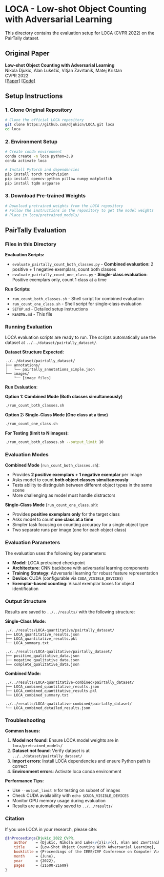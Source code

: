 # LOCA - Low-shot Object Counting with Adversarial Learning

This directory contains the evaluation setup for LOCA (CVPR 2022) on the PairTally dataset.

## Original Paper
**Low-shot Object Counting with Adversarial Learning**  
Nikola Djukic, Alan Lukežič, Vitjan Zavrtanik, Matej Kristan  
CVPR 2022  
[[Paper]](https://openaccess.thecvf.com/content/ICCV2023/papers/Dukic_A_Low-Shot_Object_Counting_Network_With_Iterative_Prototype_Adaptation_ICCV_2023_paper.pdf) [[Code]](https://github.com/djukicn/LOCA)

## Setup Instructions

### 1. Clone Original Repository
```bash
# Clone the official LOCA repository
git clone https://github.com/djukicn/LOCA.git loca
cd loca
```

### 2. Environment Setup
```bash
# Create conda environment
conda create -n loca python=3.8
conda activate loca

# Install PyTorch and dependencies
pip install torch torchvision
pip install opencv-python pillow numpy matplotlib
pip install tqdm argparse
```

### 3. Download Pre-trained Weights
```bash
# Download pretrained weights from the LOCA repository
# Follow the instructions in the repository to get the model weights
# Place in loca/pretrained_models/
```

## PairTally Evaluation

### Files in this Directory

**Evaluation Scripts:**
- `evaluate_pairtally_count_both_classes.py` - **Combined evaluation**: 2 positive + 1 negative exemplars, count both classes
- `evaluate_pairtally_count_one_class.py` - **Single-class evaluation**: Positive exemplars only, count 1 class at a time

**Run Scripts:**
- `run_count_both_classes.sh` - Shell script for combined evaluation
- `run_count_one_class.sh` - Shell script for single-class evaluation
- `SETUP.md` - Detailed setup instructions
- `README.md` - This file

### Running Evaluation

LOCA evaluation scripts are ready to run. The scripts automatically use the dataset at `../../dataset/pairtally_dataset/`.

**Dataset Structure Expected:**
```
../../dataset/pairtally_dataset/
├── annotations/
│   └── pairtally_annotations_simple.json
└── images/
    └── [image files]
```

**Run Evaluation:**

**Option 1: Combined Mode (Both classes simultaneously)**
```bash
./run_count_both_classes.sh
```

**Option 2: Single-Class Mode (One class at a time)**
```bash
./run_count_one_class.sh
```

**For Testing (limit to N images):**
```bash
./run_count_both_classes.sh --output_limit 10
```

### Evaluation Modes

**Combined Mode** (`run_count_both_classes.sh`):
- Provides **2 positive exemplars + 1 negative exemplar** per image
- Asks model to count **both object classes simultaneously**
- Tests ability to distinguish between different object types in the same scene
- More challenging as model must handle distractors

**Single-Class Mode** (`run_count_one_class.sh`):
- Provides **positive exemplars only** for the target class
- Asks model to count **one class at a time**
- Simpler task focusing on counting accuracy for a single object type
- Two separate runs per image (one for each object class)

### Evaluation Parameters

The evaluation uses the following key parameters:
- **Model**: LOCA pretrained checkpoint
- **Architecture**: CNN backbone with adversarial learning components
- **Training Strategy**: Adversarial learning for robust feature representation
- **Device**: CUDA (configurable via `CUDA_VISIBLE_DEVICES`)
- **Exemplar-based counting**: Visual exemplar boxes for object identification

### Output Structure

Results are saved to `../../results/` with the following structure:

**Single-Class Mode:**
```
../../results/LOCA-quantitative/pairtally_dataset/
├── LOCA_quantitative_results.json
├── LOCA_quantitative_results.pkl
└── LOCA_summary.txt

../../results/LOCA-qualitative/pairtally_dataset/
├── positive_qualitative_data.json
├── negative_qualitative_data.json
└── complete_qualitative_data.json
```

**Combined Mode:**
```
../../results/LOCA-quantitative-combined/pairtally_dataset/
├── LOCA_combined_quantitative_results.json
├── LOCA_combined_quantitative_results.pkl
└── LOCA_combined_summary.txt

../../results/LOCA-qualitative-combined/pairtally_dataset/
└── LOCA_combined_detailed_results.json
```

### Troubleshooting

**Common Issues:**
1. **Model not found**: Ensure LOCA model weights are in `loca/pretrained_models/`
2. **Dataset not found**: Verify dataset is at `../../dataset/pairtally_dataset/`
3. **Import errors**: Install LOCA dependencies and ensure Python path is correct
4. **Environment errors**: Activate loca conda environment

**Performance Tips:**
- Use `--output_limit N` for testing on subset of images
- Check CUDA availability with `echo $CUDA_VISIBLE_DEVICES`
- Monitor GPU memory usage during evaluation
- Results are automatically saved to `../../results/`

### Citation

If you use LOCA in your research, please cite:

```bibtex
@InProceedings{Djukic_2022_CVPR,
    author    = {Djukic, Nikola and Luke\v{z}i\v{c}, Alan and Zavrtanik, Vitjan and Kristan, Matej},
    title     = {Low-Shot Object Counting With Adversarial Learning},
    booktitle = {Proceedings of the IEEE/CVF Conference on Computer Vision and Pattern Recognition (CVPR)},
    month     = {June},
    year      = {2022},
    pages     = {21600-21609}
}
```